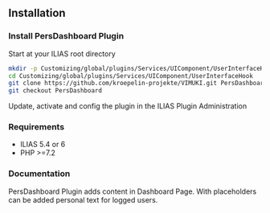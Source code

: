 ## Installation

### Install PersDashboard Plugin
Start at your ILIAS root directory
```bash
mkdir -p Customizing/global/plugins/Services/UIComponent/UserInterfaceHook
cd Customizing/global/plugins/Services/UIComponent/UserInterfaceHook
git clone https://github.com/kroepelin-projekte/VIMUKI.git PersDashboard
git checkout PersDashboard
```
Update, activate and config the plugin in the ILIAS Plugin Administration

### Requirements
* ILIAS 5.4 or 6
* PHP >=7.2

### Documentation

PersDashboard Plugin adds content in Dashboard Page. With placeholders can be added personal text for logged users. 
